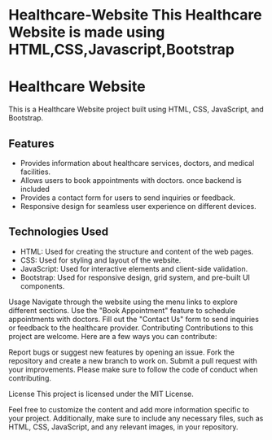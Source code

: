 # Healthcare-Website This Healthcare Website is made using HTML,CSS,Javascript,Bootstrap


# Healthcare Website

This is a Healthcare Website project built using HTML, CSS, JavaScript, and Bootstrap.

## Features

- Provides information about healthcare services, doctors, and medical facilities.
- Allows users to book appointments with doctors. once backend is included
- Provides a contact form for users to send inquiries or feedback.
- Responsive design for seamless user experience on different devices.

## Technologies Used

- HTML: Used for creating the structure and content of the web pages.
- CSS: Used for styling and layout of the website.
- JavaScript: Used for interactive elements and client-side validation.
- Bootstrap: Used for responsive design, grid system, and pre-built UI components.

Usage
Navigate through the website using the menu links to explore different sections.
Use the "Book Appointment" feature to schedule appointments with doctors.
Fill out the "Contact Us" form to send inquiries or feedback to the healthcare provider.
Contributing
Contributions to this project are welcome. Here are a few ways you can contribute:

Report bugs or suggest new features by opening an issue.
Fork the repository and create a new branch to work on.
Submit a pull request with your improvements.
Please make sure to follow the code of conduct when contributing.

License
This project is licensed under the MIT License.

Feel free to customize the content and add more information specific to your project. Additionally, make sure to include any necessary files, such as HTML, CSS, JavaScript, and any relevant images, in your repository.



